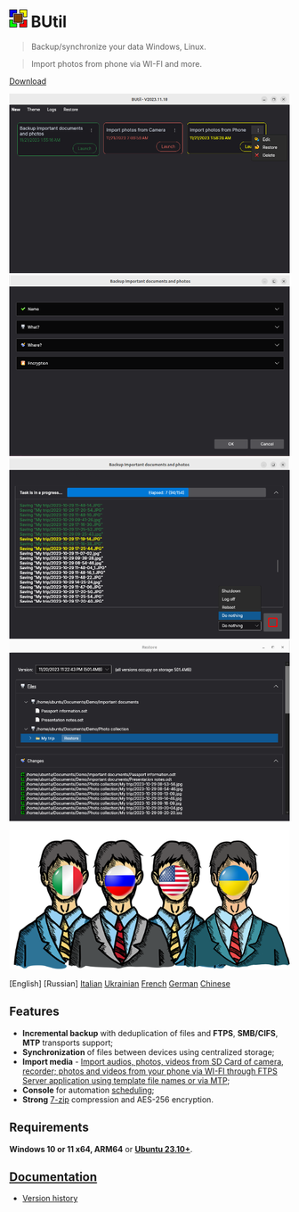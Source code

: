 # ![BUtil Logotype](./help/Assets/Logotype.gif) BUtil

> Backup/synchronize your data Windows, Linux.

> Import photos from phone via WI-FI and more.

[Download](https://drweb86.synology.me:88)

![Tasks application 1](./help/Assets/Image%20-%20Tasks%20App%20-%201.png)
![Tasks application 2](./help/Assets/Image%20-%20Tasks%20App%20-%202.png)
![Launch task application](./help/Assets/Image%20-%20Launch%20App.png)
![Restore application](./help/Assets/Image%20-%20Restore%20App.png)

![Supported Languages](./help/Assets/Image%20-%20Languages.png)

[English] [Russian] [Italian](https://github.com/bovirus) [Ukrainian](https://github.com/Kopejkin) [French](https://ask.chadgpt.ru/) [German](https://ask.chadgpt.ru/) [Chinese](https://ask.chadgpt.ru/)

## Features

- **Incremental backup** with deduplication of files and **FTPS**, **SMB/CIFS**, **MTP** transports support;
- **Synchronization** of files between devices using centralized storage;
- **Import media** - [Import audios, photos, videos from SD Card of camera, recorder; photos and videos from your phone via WI-FI through FTPS Server application using template file names or via MTP](./help/Import%20media%20task.md);
- **Console** for automation [scheduling](./help/Command%20line.md);
- **Strong** [7-zip](https://www.7-zip.org/) compression and AES-256 encryption.

## Requirements

**Windows 10 or 11 x64, ARM64** or [**Ubuntu 23.10+**](./help/Ubuntu.md).

## [Documentation](https://github.com/drweb86/butil/tree/master/help)

- [Version history](./help/Version%20History%20(Changelog).md)
